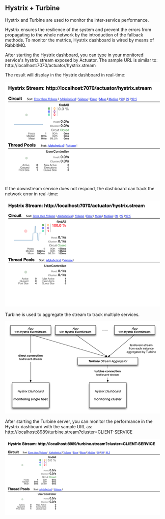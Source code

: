 ## Hystrix + Turbine

Hystrix and Turbine are used to monitor the inter-service performance.

Hystrix ensures the resilience of the system and prevent the errors from propagating to the whole network by the introduction of the fallback methods. To monitor the metrics, Hystrix dashboard is wired by means of RabbitMQ.

After starting the Hystrix dashboard, you can type in your monitored service's hystrix.stream exposed by Actuator. The sample URL is similar to: http://localhost:7070/actuator/hystrix.stream

The result will display in the Hystrix dashboard in real-time:

![hystrix](./hystrix.png)

If the downstream service does not respond, the dashboard can track the network error in real-time:

![hystrix-fallback](./hystrix-fallback.png)

Turbine is used to aggregate the stream to track multiple services.

![turbine](./turbine.png)

After starting the Turbine server, you can monitor the performance in the Hystrix dashboard with the sample URL as: http://localhost:8989/turbine.stream?cluster=CLIENT-SERVICE

![turbine-stream](./turbine-stream.png)